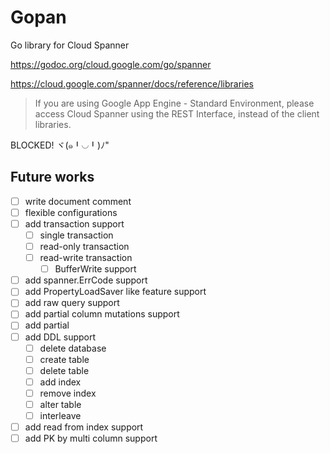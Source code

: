 # Gopan

Go library for Cloud Spanner

https://godoc.org/cloud.google.com/go/spanner

https://cloud.google.com/spanner/docs/reference/libraries

> If you are using Google App Engine - Standard Environment, please access Cloud Spanner using the REST Interface, instead of the client libraries.

BLOCKED! ヾ(๑╹◡╹)ﾉ"

## Future works

* [ ] write document comment
* [ ] flexible configurations
* [ ] add transaction support
    * [ ] single transaction
    * [ ] read-only transaction
    * [ ] read-write transaction
        * [ ] BufferWrite support
* [ ] add spanner.ErrCode support
* [ ] add PropertyLoadSaver like feature support
* [ ] add raw query support
* [ ] add partial column mutations support
* [ ] add partial
* [ ] add DDL support
  * [ ] delete database
  * [ ] create table
  * [ ] delete table
  * [ ] add index
  * [ ] remove index
  * [ ] alter table
  * [ ] interleave
* [ ] add read from index support
* [ ] add PK by multi column support
